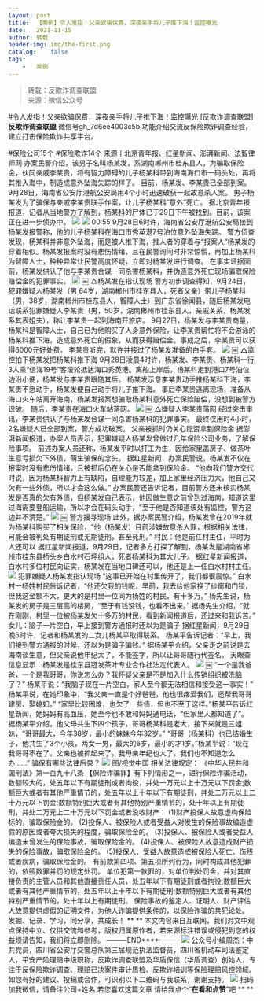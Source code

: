 ```yaml
---
layout:	post
title:	【案例】令人发指！父亲欲骗保费，深夜亲手将儿子推下海！监控曝光
date:	2021-11-15
author:	转载
header-img:	img/the-first.png
catalog:	false
tags:
	-	案例
---
```


<blockquote><p>转载：反欺诈调查联盟<br>
来源：微信公众号</p></blockquote>

#令人发指！父亲欲骗保费，深夜亲手将儿子推下海！监控曝光
[反欺诈调查联盟]
**反欺诈调查联盟**
微信号gh_7d6ee4003c5b
功能介绍交流反保险欺诈调查经验，建立打击保险欺诈共享平台。

#保险公司15个
#保险欺诈14个
来源丨北京青年报、红星新闻、澎湃新闻、法智律师网
办案民警介绍，该男子名叫杨某发，系湖南郴州市桂东县人，为骗取保险金，伙同亲戚李某贵，将有智力障碍的儿子杨某科带到海南海口市一码头处，再将其推入海中，制造成意外坠海失踪的样子。
目前，杨某发、李某贵已全部到案。
9月28日，海南省公安厅港航公安局用4个小时迅速破获一起故意杀人案。
男子杨某发为了骗保与亲戚李某贵联手作案，让儿子杨某科“意外”死亡。
据北京青年报报道，记者从当地警方了解到，杨某科的尸体已于29日下午被找到。目前，该案正在进一步侦办中。
![]({{site.baseurl}}/postimg/L6usUGPiatBS3wrVRuWQYeic3juNbQs2kiaNTpfpmibXWbDKFgN32gsm1wwqDCkn4oZwV39VM0E5ZzTkkbLc9Su69A.jpeg)
![]({{site.baseurl}}/postimg/L6usUGPiatBS3wrVRuWQYeic3juNbQs2kiaTJ85xx3xZB3ZhrIRoz2iabNhE0KxQgLSUKEUlsFcLQa53AnnFvgJnBg.jpeg)
00:55
9月28日6时许，海南省公安厅港航公安局接到杨某发报警称，他的儿子杨某科在海口市秀英港7号泊位意外坠海失踪。
警方侦查发现，杨某科并非意外坠海，而是被人推下海，推人者的穿着与“报案人”杨某发的穿着相似。杨某发报案时没有悲伤情绪，且在民警询问时非常惊慌，再加上杨某科为智障人士，种种异常让民警高度怀疑，立即对杨某发进行调查。
在事实证据面前，杨某发供认了他与李某贵合谋一同杀害杨某科，并伪造意外死亡现场骗取保险赔偿金的犯罪事实。
![]({{site.baseurl}}/postimg/L6usUGPiatBS3wrVRuWQYeic3juNbQs2kia8mXCRDib5KoUppLxwOspZ7SJTLvFa6xcr1o0N7qVxVa55hzC8qG2Bibg.jpeg)
￼
△杨某发在指认现场
警方初步调查得知，9月24日，犯罪嫌疑人杨某发（男
64岁，湖南郴州市桂东县人，死者父亲）带儿子杨某科（男，38岁，湖南郴州市桂东县人，智障人士）到广东省徐闻县，随后杨某发电话联系犯罪嫌疑人李某贵（男，50岁，湖南郴州市桂东县人，亲戚关系，杨某发系其表姐夫），称让李某贵一起到海南开旅店。
9月27日，杨某发与李某贵商量，杨某科是智障人士，自己已为他购买了人身意外保险，让李某贵帮忙将不会游泳的杨某科推下海，造成意外死亡的假象，从而获得赔偿金。事成之后，李某贵可以获得6000元好处费。
李某贵听完，默许并接过了杨某发准备的白手套。
![]({{site.baseurl}}/postimg/L6usUGPiatBS3wrVRuWQYeic3juNbQs2kia7MyjpyTecfBAVSq4p1b54WrH7UQKbbqDfJRGpPOQJQsTdFc51aOnDg.gif)
￼
△监控拍下杨某发把杨某科推下海
9月28日凌晨4时许，杨某发、李某贵、杨某科一行3人乘“信海19号”客滚轮抵达海口秀英港。离船上岸后，杨某科走到港口7号泊位边沿小便，杨某发与李某贵跟随其后。
杨某发示意李某贵动手推杨某科下海，李某贵不愿动手，杨某发便自己动手将儿子推下海。
事后李某贵逃离现场，准备从海口火车站离开海南，杨某发报案想骗取杨某科意外死亡保险赔偿，没想到被警方识破。
随后，李某贵在海口火车站落网。
![]({{site.baseurl}}/postimg/L6usUGPiatBS3wrVRuWQYeic3juNbQs2kia7ic9CBWulF1SricV6F4ZMqibzwhPI0muicSatGxahvaZXHujDLPXqEGW4A.png)
￼
△嫌疑人李某贵落网
经过突击审讯，李某贵供认了与杨某发合谋一同杀害杨某科的犯罪事实。
最终仅用时4小时，2名嫌疑人已全部到案，警方成功破案。
父亲被抓时仍关心能否拿到保险金
据澎湃新闻报道，办案人员表示，犯罪嫌疑人杨某发曾做过几年保险公司业务，了解保险事项。
前述办案人员还称，杨某发平时以打工为生，因给家里盖房子、做茶叶生意亏损欠下外债，萌生骗保的念头。
据红星新闻，办案民警说，杨某发不仅在报案时没有悲伤情绪，且被抓后仍在关心是否能拿到保险金。
“他向我们警方交代时说，因为杨某科智力上有缺陷，自理能力较差，加上家里经济压力大，他自己又欠有一些外债，所以才会这么做。”
办案民警还告诉记者，目前警方还未核实杨某发是否真的欠有外债，但杨某发自己表示，他因做生意之前曾到过海南，知道这里过海需要登船运输，所以才会在码头动手，“至于他是否知道该处有监控，警方这边并不清楚。”
![]({{site.baseurl}}/postimg/L6usUGPiatBS3wrVRuWQYeic3juNbQs2kiaWichuhVud7LrEe7tIPGU0L19hKS32mWBswdibiaOTR3uuHc0oEeF0IVpQ.jpeg)
￼
警方搜寻现场
此外，据办案民警介绍，杨某发曾在2019年就为杨某科购买了相关保险，“他（杨某发）目前涉嫌故意杀人罪，根据相关法律，可能会被判处有期徒刑或无期徒刑，甚至死刑。”
村民：他是前任村主任，平时为人还可以
据红星新闻报道，9月29日，记者多方打探了解到，杨某发是湖南省郴州市桂东县桥头乡白水村石坪组人，死者杨某科为其大儿子。
据红星新闻报道，白水村多位村民向证实，杨某发在当地口碑还可以，他还是上一任白水村村主任。
![]({{site.baseurl}}/postimg/L6usUGPiatBS3wrVRuWQYeic3juNbQs2kia1Y4mAUian7h0W0SvX08D2NyIVbBhFMQpkGR9tTic3xl9vXM4PeiaEQyJg.png)
犯罪嫌疑人杨某发指认现场
“这事已开始在村里传开了，我们都很震惊。”
白水村一杨姓村民告诉记者，“他还欠我的钱呢，早前，我去给他家换了纱窗和门锁，但我这金额不大，更大的是村里一位同为杨姓的村民，有十多万。”
杨先生说，杨某发的房子是三层高的楼房，“至于有钱没钱，也看不出来。”
据杨先生介绍，“就在刚刚，村里一位被杨某发欠十多万的村民，看到新闻报道后，还过来和我诉苦。”
女儿：脑子一片空白，早上接到警方通报时还以为是骗子
据红星新闻，9月29日晚6时许，记者和杨某发的二女儿杨某平取得联系。
杨某平告诉记者：“早上，我们接到警方通报的时候，还以为是骗子骗钱。”
据杨某平介绍，父亲走之前说是去海南谈生意，但父亲说他年纪大了，不能签字，所以让哥哥随行代签名。
天眼查信息显示：杨某发是桂东县冠发茶叶专业合作社法定代表人。
![]({{site.baseurl}}/postimg/L6usUGPiatBS3wrVRuWQYeic3juNbQs2kiaEqWYjCt1cN4ZzeF0qA6rPb2LOHvLWwTOJDgTPXbhsBI6HWtO8hPXicg.png)
￼
“一个是我爸爸，一个是我哥哥，你说怎么办？我怀疑父亲是不是加入什么传销组织被洗脑了？”
杨某平说：“我脑子现在一片空白，家人至今都无法相信和接受这一事实！”
杨某平说，在她印象中，“我父亲一直是个好爸爸，他也很疼爱我们，还帮我哥哥建房、娶媳妇。”
“家里比较困难，也欠了一些债，但也不至于这样。”杨某平告诉红星新闻，她妈妈有高血压，她至今也不敢和妈妈通电话，“但家里人都知道了”。
据杨某平介绍，他父母共生下四个孩子，哥哥杨某科是老大，接下来就是三姐妹，“哥哥最大，今年38岁，最小的妹妹今年32岁。”
“哥哥（杨某科）也已结婚生子，他共生了3个小孩，两女一男，最大的6岁，最小的才1岁。”杨某平说：“现在我哥哥不在了，父亲也被抓起来了，我母亲年纪也大了，我们也不知道怎么办......”
骗保有哪些法律后果？
![]({{site.baseurl}}/postimg/L6usUGPiatBS3wrVRuWQYeic3juNbQs2kiayib3Blryviba1OtvZLBXhzqNicUU3bGGLFAJUGx2cP5uziaTgFn2SNukzg.png)
图/视觉中国
相关法律规定：
《中华人民共和国刑法》第一百九十八条
【保险诈骗罪】有下列情形之一，进行保险诈骗活动，数额较大的，处五年以下有期徒刑或者拘役，并处一万元以上十万元以下罚金;数额巨大或者有其他严重情节的，处五年以上十年以下有期徒刑，并处二万元以上二十万元以下罚金;数额特别巨大或者有其他特别严重情节的，处十年以上有期徒刑，并处二万元上二十万元以下罚金或者没收财产：
(1)财产投保人故意虚构保险标的，骗取保险金的。
(2)投保人、被保险人或者受益人对发生的保险事故编造虚假的原因或者夸大损失的程度，骗取保险金的。
(3)投保人、被保险人或者受益人编造未曾发生的保险事故，骗取保险金的。
(4)投保人、被保险人故意造成财产损失的保险事故，骗取保险金的。
(5)投保人、受益人故意造成被保险人死亡、伤残或者疾病，骗取保险金的。
有前款第四项、第五项所列行为，同时构成其他犯罪的，依照数罪并罚的规定处罚。
单位犯第一款罪的，对单位判处罚金，并对其直接负责的主管人员和其他直接责任人员，处五年以下有期徒刑或者拘役;数额巨大或者有其他严重情节的，处五年以上十年以下有期徒刑;数额特别巨大或者有其他特别严重情节的，处十年以上有期徒刑。
保险事故的鉴定人、证明人、财产评估人故意提供虚假的证明文件，为他人诈骗提供条件的，以保险诈骗的共犯论处。
发掘、记录、学习，同分享，共成长！
**
**
本文内容来自互联网，我们对文中观点保持中立、仅供交流和参考，版权归属原作者，若来源标注错误或侵犯到您的权益烦请告知，我们将立即删除。
———END****———
![]({{site.baseurl}}/postimg/L6usUGPiatBSs5Yxdp5NU9dpdqWanE7Mq7XpTo0mwlia1gia9NNFGTRYKdpVvrK2KgpAPictg52F8U9sicXI1jQ1dzA.jpeg)
公众号小编周杰：中共党员，四川省公安厅交警总队第三届规范执法监督员，四川省机动车司法鉴定人，平安产险理赔中级职称，反欺诈调查联盟及华盾保信（华盾调查）创始人，专注于反保险欺诈调查、理赔已决案件审计质检、反欺诈培训等保险理赔风控领域。如您有好的建议、投稿或合作，可识别以下二维码与我联系，谢谢支持。
![]({{site.baseurl}}/postimg/L6usUGPiatBS3wrVRuWQYeic3juNbQs2kiaCeq6U3Y7sobzUaIjwichkaPNyMQzDdM5fXhxqgA74BJYGaLDib5TIqKA.jpeg)
扫码加我微信，请备注公司+姓名
若您喜欢这篇文章
请给我点个“**在看和点赞**”吧
**
**
